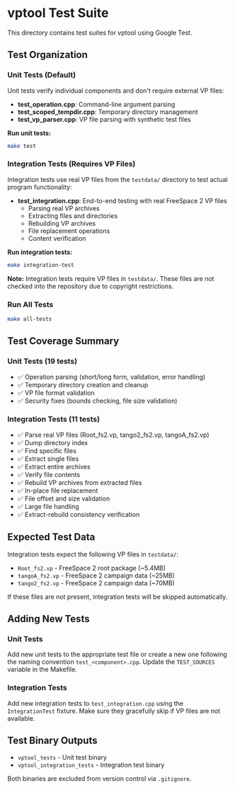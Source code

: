 # vptool Test Suite

This directory contains test suites for vptool using Google Test.

## Test Organization

### Unit Tests (Default)

Unit tests verify individual components and don't require external VP files:

- **test_operation.cpp**: Command-line argument parsing
- **test_scoped_tempdir.cpp**: Temporary directory management
- **test_vp_parser.cpp**: VP file parsing with synthetic test files

**Run unit tests:**
```bash
make test
```

### Integration Tests (Requires VP Files)

Integration tests use real VP files from the `testdata/` directory to test actual program functionality:

- **test_integration.cpp**: End-to-end testing with real FreeSpace 2 VP files
  - Parsing real VP archives
  - Extracting files and directories
  - Rebuilding VP archives
  - File replacement operations
  - Content verification

**Run integration tests:**
```bash
make integration-test
```

**Note:** Integration tests require VP files in `testdata/`. These files are not checked into the repository due to copyright restrictions.

### Run All Tests

```bash
make all-tests
```

## Test Coverage Summary

### Unit Tests (19 tests)
- ✅ Operation parsing (short/long form, validation, error handling)
- ✅ Temporary directory creation and cleanup
- ✅ VP file format validation
- ✅ Security fixes (bounds checking, file size validation)

### Integration Tests (11 tests)
- ✅ Parse real VP files (Root_fs2.vp, tango2_fs2.vp, tangoA_fs2.vp)
- ✅ Dump directory index
- ✅ Find specific files
- ✅ Extract single files
- ✅ Extract entire archives
- ✅ Verify file contents
- ✅ Rebuild VP archives from extracted files
- ✅ In-place file replacement
- ✅ File offset and size validation
- ✅ Large file handling
- ✅ Extract-rebuild consistency verification

## Expected Test Data

Integration tests expect the following VP files in `testdata/`:
- `Root_fs2.vp` - FreeSpace 2 root package (~5.4MB)
- `tangoA_fs2.vp` - FreeSpace 2 campaign data (~25MB)
- `tango2_fs2.vp` - FreeSpace 2 campaign data (~70MB)

If these files are not present, integration tests will be skipped automatically.

## Adding New Tests

### Unit Tests
Add new unit tests to the appropriate test file or create a new one following the naming convention `test_<component>.cpp`. Update the `TEST_SOURCES` variable in the Makefile.

### Integration Tests
Add new integration tests to `test_integration.cpp` using the `IntegrationTest` fixture. Make sure they gracefully skip if VP files are not available.

## Test Binary Outputs

- `vptool_tests` - Unit test binary
- `vptool_integration_tests` - Integration test binary

Both binaries are excluded from version control via `.gitignore`.
